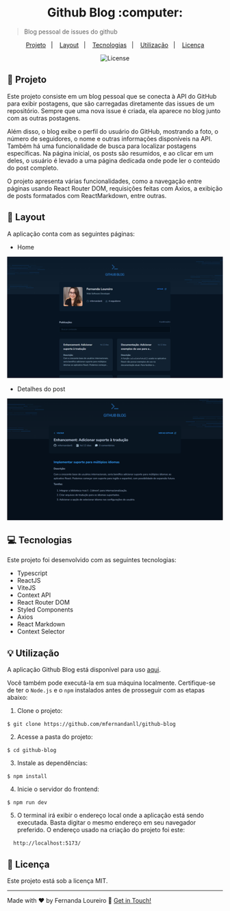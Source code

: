 <h1 align="center" style="text-align: center;">
  Github Blog :computer:
</h1>

> Blog pessoal de issues do github

<p align="center">
  <a href="#project">Projeto</a>&nbsp;&nbsp;&nbsp;|&nbsp;&nbsp;&nbsp;
  <a href="#layout">Layout</a>&nbsp;&nbsp;&nbsp;|&nbsp;&nbsp;&nbsp;
  <a href="#technologies">Tecnologias</a>&nbsp;&nbsp;&nbsp;|&nbsp;&nbsp;&nbsp;
  <a href="#usage">Utilização</a>&nbsp;&nbsp;&nbsp;|&nbsp;&nbsp;&nbsp;
  <a href="#license">Licença</a>
</p>

<p align="center">
  <img alt="License" src="https://img.shields.io/static/v1?label=license&message=MIT&color=49AA26&labelColor=000000">
</p>

<h2 id="project">📁 Projeto</h2>

Este projeto consiste em um blog pessoal que se conecta à API do GitHub para exibir postagens, que são carregadas diretamente das issues de um repositório. Sempre que uma nova issue é criada, ela aparece no blog junto com as outras postagens.

Além disso, o blog exibe o perfil do usuário do GitHub, mostrando a foto, o número de seguidores, o nome e outras informações disponíveis na API. Também há uma funcionalidade de busca para localizar postagens específicas. Na página inicial, os posts são resumidos, e ao clicar em um deles, o usuário é levado a uma página dedicada onde pode ler o conteúdo do post completo.

O projeto apresenta várias funcionalidades, como a navegação entre páginas usando React Router DOM, requisições feitas com Axios, a exibição de posts formatados com ReactMarkdown, entre outras.


<h2 id="layout">🎨 Layout</h2>

A aplicação conta com as seguintes páginas:

- Home

!["Página home"](./src/assets/homepage.png)

- Detalhes do post

!["Página de detalhes do post"](./src/assets/detailspage.png)


<h2 id="technologies">💻 Tecnologias</h2>

Este projeto foi desenvolvido com as seguintes tecnologias:

- Typescript
- ReactJS
- ViteJS
- Context API
- React Router DOM
- Styled Components
- Axios
- React Markdown
- Context Selector

<h2 id="usage">💡 Utilização</h2>

A aplicação Github Blog está disponível para uso [aqui](https://github-issues-blog.netlify.app/).

Você também pode executá-la em sua máquina localmente. Certifique-se de ter o ``Node.js`` e o ``npm`` instalados antes de prosseguir com as etapas abaixo:

1. Clone o projeto:

```
$ git clone https://github.com/mfernandanll/github-blog
```

2. Acesse a pasta do projeto:

```
$ cd github-blog
```

3. Instale as dependências:

```
$ npm install
```

4. Inicie o servidor do frontend:

```
$ npm run dev
```

5. O terminal irá exibir o endereço local onde a aplicação está sendo executada. Basta digitar o mesmo endereço em seu navegador preferido. O endereço usado na criação do projeto foi este:
 
```
  http://localhost:5173/
```


<h2 id="license">📝 Licença</h2>

Este projeto está sob a licença MIT.

---

Made with ❤ by Fernanda Loureiro 👋 [Get in Touch!](https://www.linkedin.com/in/maria-fernanda-loureiro/)
